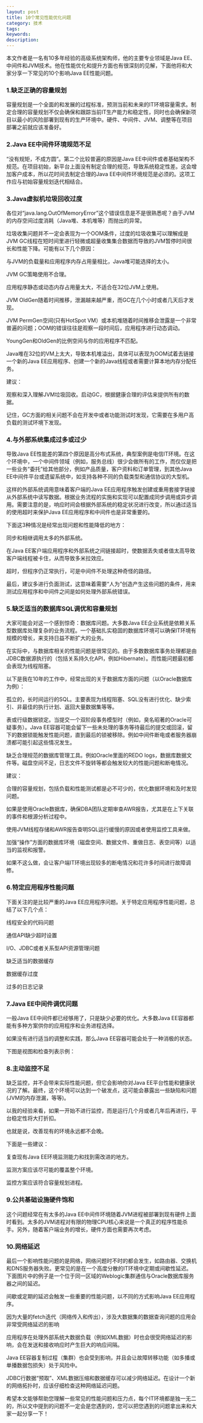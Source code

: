 ```yaml
---
layout: post
title: 10个常见性能优化问题
category: 技术
tags: 
keywords: 
description: 
---
```





本文作者是一名有10多年经验的高级系统架构师，他的主要专业领域是Java EE、中间件和JVM技术。他在性能优化和提升方面也有很深刻的见解，下面他将和大家分享一下常见的10个影响Java EE性能问题。

### 1.缺乏正确的容量规划

容量规划是一个全面的和发展的过程标准，预测当前和未来的IT环境容量需求。制定合理的容量规划不仅会确保和跟踪当前IT生产能力和稳定性，同时也会确保新项目以最小的风险部署到现有的生产环境中。硬件、中间件、JVM、调整等在项目部署之前就应该准备好。

### 2.Java EE中间件环境规范不足

“没有规矩，不成方圆”。第二个比较普遍的原因是Java EE中间件或者基础架构不规范。在项目初始，新平台上面没有制定合理的规范，导致系统稳定性差。这会增加客户成本，所以花时间去制定合理的Java EE中间件环境规范是必须的。这项工作应与初始容量规划迭代相结合。

 



### 3.Java虚拟机垃圾回收过度

各位对“java.lang.OutOfMemoryError”这个错误信息是不是很熟悉呢？由于JVM的内存空间过度消耗（Java堆、本机堆等）而抛出的异常。



垃圾收集问题并不一定会表现为一个OOM条件，过度的垃圾收集可以理解成是JVM GC线程在短时间里进行轻微或超量收集集合数据而导致的JVM暂停时间很长和性能下降。可能有以下几个原因：

与JVM的负载量和应用程序内存占用量相比，Java堆可能选择的太小。

JVM GC策略使用不合理。

应用程序静态或动态内存占用量太大，不适合在32位JVM上使用。

JVM OldGen随着时间推移，泄漏越来越严重，而GC在几个小时或者几天后才发现。

JVM PermGen空间(只有HotSpot VM）或本机堆随着时间推移会泄露是一个非常普遍的问题；OOM的错误往往是观察一段时间后，应用程序进行动态调动。

YoungGen和OldGen的比例空间与你的应用程序不匹配。

Java堆在32位的VM上太大，导致本机堆溢出，具体可以表现为OOM试着去链接一个新的Java EE应用程序、创建一个新的Java线程或者需要计算本地内存分配任务。

建议：

观察和深入理解JVM垃圾回收。启动GC，根据健康合理的评估来提供所有的数据。

记住，GC方面的相关问题不会在开发中或者功能测试时发现，它需要在多用户高负载的测试环境下发现。

### 4.与外部系统集成过多或过少

导致Java EE性能差的第四个原因是高分布式系统，典型案例是电信IT环境。在这个环境中，一个中间件领域（例如，服务总线）很少会做所有的工作，而仅仅是把一些业务“委托”给其他部分，例如产品质量，客户资料和订单管理，到其他Java EE中间件平台或遗留系统中，如支持各种不同的负载类型和通信协议的大型机。



这样的外部系统调用意味着客户端的Java EE应用程序触发创建或重用套接字链接从外部系统中读写数据。根据业务流程的实施和实现可以配置成同步调用或异步调用。需要注意的是，响应时间会根据外部系统的稳定状况进行改变，所以通过适当的使用超时来保护Java EE应用程序和中间件也是非常重要的。



下面这3种情况是经常出现问题和性能降低的地方：

同步和相继调用太多的外部系统。

在Java EE客户端应用程序和外部系统之间链接超时，使数据丢失或者值太高导致客户端线程被卡住，从而导致多米拉效应。

超时，但程序仍正常执行，可是中间件不处理这种奇怪的路径。

最后，建议多进行负面测试，这意味着需要“人为”创造产生这些问题的条件，用来测试应用程序和中间件之间是如何处理外部系统错误。

### 5.缺乏适当的数据库SQL调优和容量规划

大家可能会对这一个感到惊奇：数据库问题。大多数Java EE企业系统是依赖关系型数据库处理复杂的业务流程。一个基础扎实稳固的数据库环境可以确保IT环境有规模的增长，来支持日益不断扩大的业务。



在实际中，与数据库相关的性能问题是很常见的。由于多数数据库事务处理都是由JDBC数据源执行的（包括关系持久化API，例如Hibernate）。而性能问题最初都会表现为线程阻塞。

以下是我在10年的工作中，经常出现的关于数据库方面的问题（以Oracle数据库为例）：

孤立的，长时间运行的SQL。主要表现为线程阻塞、SQL没有进行优化、缺少索引、非最佳的执行计划、返回大量数据集等等。

表或行级数据锁定。当提交一个双阶段事务模型时（例如，臭名昭著的Oracle可疑事务）。Java EE容器可能会留下一些未处理的事务等待最后的提交或回滚，留下的数据锁能触发性能问题，直到最后的锁被移除。例如中间件断电或者服务器崩溃都可能引起这些情况发生。

缺乏合理规范的数据库管理工具。例如Oracle里面的REDO logs，数据库数据文件等。磁盘空间不足，日志文件不旋转等都会触发较大的性能问题和断电情况。

建议：

合理的容量规划，包括负载和性能测试都是必不可少的，优化数据环境和及时发现问题。

如果是使用Oracle数据库，确保DBA团队定期审查AWR报告，尤其是在上下关联的事件和根源分析过程中。

使用JVM线程存储和AWR报告查明SQL运行缓慢的原因或者使用监控工具来做。

加强“操作”方面的数据库环境（磁盘空间、数据文件、重做日志、表空间等）以适当的监视和报警。

如果不这么做，会让客户端IT环境出现较多的断电情况和花许多时间进行故障调修。

### 6.特定应用程序性能问题

下面关注的是比较严重的Java EE应用程序问题。关于特定应用程序性能问题，总结了以下几个点：

线程安全的代码问题

通信API缺少超时设置

I/O、JDBC或者关系型API资源管理问题

缺乏适当的数据缓存

数据缓存过度

过多的日志记录

### 7.Java EE中间件调优问题

一般Java EE中间件都已经够用了，只是缺少必要的优化。大多数Java EE容器都能有多种方案供你的应用程序和业务进程选择。

如果没有进行适当的调整和实践，那么Java EE容器可能会处于一种消极的状态。

下图是视图和检查列表示例：



### 8.主动监控不足

缺乏监控，并不会带来实际性能问题，但它会影响你对Java EE平台性能和健康状况的了解。最终，这个环境可以达到一个破发点，这可能会暴露出一些缺陷和问题(JVM的内存泄漏，等等)。

以我的经验来看，如果一开始不进行监控，而是运行几个月或者几年后再进行，平台稳定性将大打折扣。

也就是说，改善现有的环境永远都不会晚。

下面是一些建议：

复查现有Java EE环境监测能力和找到需改进的地方。

监测方案应该尽可能的覆盖整个环境。

监控方案应该符合容量规划进程。

### 9.公共基础设施硬件饱和

这个问题经常在有太多的Java EE中间件环境随着JVM进程被部署到现有硬件上面时看到。太多的JVM进程对有限的物理CPU核心来说是一个真正的程序性能杀手。另外，随着客户端业务的增长，硬件方面也需要再次考虑。



### 10.网络延迟

最后一个影响性能问题的是网络，网络问题时不时的都会发生，如路由器、交换机和DNS服务器失败。更常见的是在一个高度分散的IT环境中定期或间歇性延迟。下面图片中的例子是一个位于同一区域的Weblogic集群通信与Oracle数据库服务器之间的延迟。



间歇或定期的延迟会触发一些重要的性能问题，以不同的方式影响Java EE应用程序。

因为大量的fetch迭代（网络传入和传出），涉及大数据集的数据查询问题的应用会非常受网络延迟的影响

应用程序在处理外部系统大数据负载（例如XML数据）时也会很受网络延迟的影响，会在发送和接收响应时产生巨大的响应间隔。

Java EE容器复制过程（集群）也会受到影响，并且会让故障转移功能（如多播或单播数据包损失）处于风险中。

JDBC行数据“预取”、XML数据压缩和数据缓存可以减少网络延迟。在设计一个新的网络拓扑时，应该仔细检查这种网络延迟问题。

希望本文能够帮助您理解一些常见的性能问题和压力点，每个IT环境都是独一无二的，所以文中提到的问题不一定会是您遇到的，您可以把您遇到的问题拿出来和大家一起分享一下！



